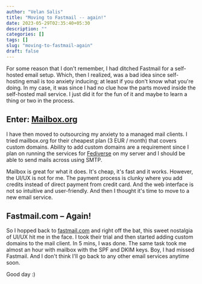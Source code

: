 ```yaml
---
author: "Velan Salis"
title: "Moving to Fastmail -- again!"
date: 2023-05-29T02:35:40+05:30
description: ""
categories: []
tags: []
slug: "moving-to-fastmail-again"
draft: false
---
```

For some reason that I don't remember, I had ditched Fastmail for a self-hosted email setup. Which, then I realized, was a bad idea since self-hosting email is too anxiety inducing; at least if you don't know what you're doing. In my case, it was since I had no clue how the parts moved inside the self-hosted mail service. I just did it for the fun of it and maybe to learn a thing or two in the process. 

## Enter: [Mailbox.org](https://mailbox.org/)

I have then moved to outsourcing my anxiety to a managed mail clients. I tried mailbox.org for their cheapest plan (3 EUR / month) that covers custom domains. Ability to add custom domains are a requirement since I plan on running the services for [Fediverse](https://en.wikipedia.org/wiki/Fediverse) on my server and I should be able to send mails across using SMTP.

Mailbox is great for what it does. It's cheap, it's fast and it works. However, the UI/UX is not for me. The payment process is clunky where you add credits instead of direct payment from credit card. And the web interface is not so intuitive and user-friendly. And then I thought it's time to move to a new email service.

## Fastmail.com – Again!

So I hopped back to [fastmail.com](https://fastmail.com) and right off the bat, this sweet nostalgia of UI/UX hit me in the face. I took their trial and then started adding custom domains to the mail client. In 5 mins, I was done. The same task took me almost an hour with mailbox with the SPF and DKIM keys. Boy, I had missed Fastmail. And I don't think I'll go back to any other email services anytime soon. 

Good day :)
